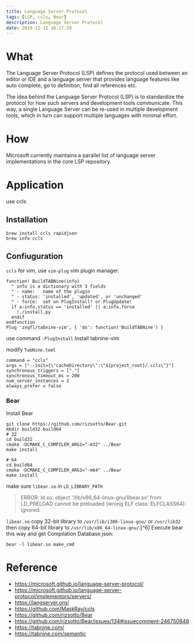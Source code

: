 ```yaml
---
title: Language Server Protocol
tags: [LSP, ccls, Bear]
description: Language Server Protocol
date: 2019-12-11 16:17:59
---
```


# What

The Language Server Protocol (LSP) defines the protocol used between an editor or IDE and a language server that provides language features like auto complete, go to definition, find all references etc.

The idea behind the Language Server Protocol (LSP) is to standardize the protocol for how such servers and development tools communicate. This way, a single Language Server can be re-used in multiple development tools, which in turn can support multiple languages with minimal effort.

# How

Microsoft currently maintains a parallel list of language server implementations in the core LSP repository.

# Application

use ccls

## Installation

```shell
brew install ccls rapidjson
brew info ccls
```

## Confiuguration

`ccls` for vim, use `vim-plug` vim plugin manager.

```vim
function! BuildTABNine(info)
  " info is a dictionary with 3 fields
  " - name:   name of the plugin
  " - status: 'installed', 'updated', or 'unchanged'
  " - force:  set on PlugInstall! or PlugUpdate!
  if a:info.status == 'installed' || a:info.force
    !./install.py
  endif
endfunction
Plug 'zxqfl/tabnine-vim', { 'do': function('BuildTABNine') }
```

use command `:PlugInstall` Install tabnine-vim

modify `TabNine.toml`

```
command = "ccls"
args = ["--init={\"cacheDirectory\":\"${project_root}/.ccls\"}"]
synchronous_triggers = ["."]
synchronous_timeout_ms = 200
num_server_instances = 2
always_prefer = false
```

### Bear

Install Bear

```shell
git clone https://github.com/rizsotto/Bear.git
mkdir build32 build64
# 32
cd build32
cmake -DCMAKE_C_COMPILER_ARG1="-m32" ../Bear
make install

# 64
cd build64
cmake -DCMAKE_C_COMPILER_ARG1="-m64" ../Bear
make install
```

make sure `libear.so` in `LD_LIBRARY_PATH`

> ERROR: ld.so: object '/lib/x86_64-linux-gnu/libear.so' from LD_PRELOAD cannot be preloaded (wrong ELF class: ELFCLASS64): ignored.

`libear.so` copy 32-bit library to `/usr/lib/i386-linux-gnu/` or `/usr/lib32` then copy 64-bit library to `/usr/lib/x86_64-linux-gnu/`.[^6]
Execute bear this way and get Compilation Database json:

```shell
bear -l libear.so make_cmd
```

# Reference

- https://microsoft.github.io/language-server-protocol/
- https://microsoft.github.io/language-server-protocol/implementors/servers/
- https://langserver.org/
- https://github.com/MaskRay/ccls
- https://github.com/rizsotto/Bear
- https://github.com/rizsotto/Bear/issues/134#issuecomment-246750848
- https://tabnine.com/
- https://tabnine.com/semantic
